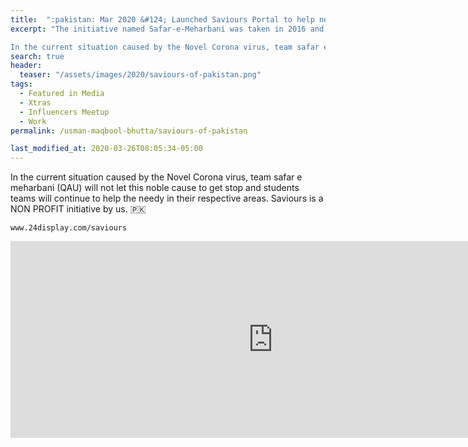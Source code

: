 ```yaml
---
title:  ":pakistan: Mar 2020 &#124; Launched Saviours Portal to help needy during Corona pandemic in Pakistan."
excerpt: "The initiative named Safar-e-Meharbani was taken in 2016 and till now it has been successfully involved in arranging Ramadan Dastarkhwan each year for the needy people as well as paying the fee of a number of talented poor students every semester. 

In the current situation caused by the Novel Corona virus, team safar e meharbani will not let this noble cause to get stop and students teams will continue to help the needy in their respective areas. Saviours is a NON PROFIT initiative by us. :pakistan:"
search: true
header:
  teaser: "/assets/images/2020/saviours-of-pakistan.png"
tags: 
  - Featured in Media
  - Xtras
  - Influencers Meetup
  - Work
permalink: /usman-maqbool-bhutta/saviours-of-pakistan

last_modified_at: 2020-03-26T08:05:34-05:00
---
```

In the current situation caused by the Novel Corona virus, team safar e meharbani (QAU) will not let this noble cause to get stop and students teams will continue to help the needy in their respective areas. Saviours is a NON PROFIT initiative by us. :pakistan: 

```
www.24display.com/saviours
```
<iframe width="840" height="315" src="https://www.youtube.com/embed/HoLV42PQGUc" frameborder="0" allow="accelerometer; autoplay; encrypted-media; gyroscope; picture-in-picture" allowfullscreen></iframe>